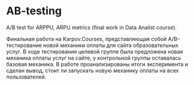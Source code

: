 # AB-testing
A/B test for ARPPU, ARPU metrics (final work in Data Analist course).

Финальная работа на Karpov.Courses, представляющая собой A/B–тестирование новой механики оплаты для сайта образовательных услуг. 
В ходе тестирования целевой группе была предложена новая механика оплаты услуг на сайте, у контрольной группы оставалась базовая механика. 
В работе проанализированы итоги эксперимента и сделан вывод, стоит ли запускать новую механику оплаты на всех пользователей.
